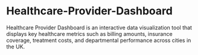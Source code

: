 # Healthcare-Provider-Dashboard
Healthcare Provider Dashboard is an interactive data visualization tool that displays key healthcare metrics such as billing amounts, insurance coverage, treatment costs, and departmental performance across cities in the UK.
